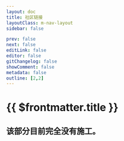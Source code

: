 ```yaml
---
layout: doc
title: 社区链接
layoutClass: m-nav-layout
sidebar: false

prev: false
next: false
editLink: false
editor: false
gitChangelog: false
showComment: false
metadata: false
outline: [2,2]
---
```


<script setup>
import { ref } from "vue";
import { NAV_DATA } from './guidets/community.ts'
const NAV_DATAS = ref(NAV_DATA)
</script>

# {{ $frontmatter.title }}
## 该部分目前完全没有施工。
<MNavLinks v-for="{title, items} in NAV_DATAS" :title="title" :items="items"/>